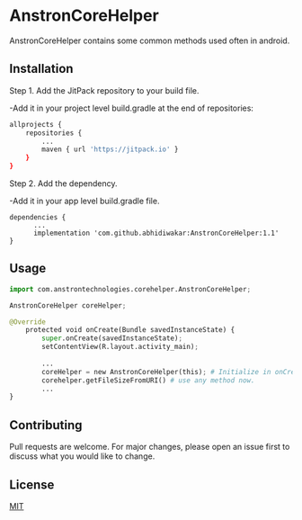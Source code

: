 # AnstronCoreHelper

AnstronCoreHelper contains some common methods used often in android.

## Installation

Step 1. Add the JitPack repository to your build file.
 
-Add it in your project level build.gradle at the end of repositories:

```bash
allprojects {
	repositories {
		...
		maven { url 'https://jitpack.io' }
	}
}
```

Step 2. Add the dependency.

-Add it in your app level build.gradle file.
```
dependencies {
      ...
      implementation 'com.github.abhidiwakar:AnstronCoreHelper:1.1'
}
```

## Usage

```python
import com.anstrontechnologies.corehelper.AnstronCoreHelper;

AnstronCoreHelper coreHelper;

@Override
    protected void onCreate(Bundle savedInstanceState) {
        super.onCreate(savedInstanceState);
        setContentView(R.layout.activity_main);
        
        ...
        coreHelper = new AnstronCoreHelper(this); # Initialize in onCreate method.
        corehelper.getFileSizeFromURI() # use any method now.
        ...
}
```

## Contributing
Pull requests are welcome. For major changes, please open an issue first to discuss what you would like to change.



## License
[MIT](https://choosealicense.com/licenses/mit/)

